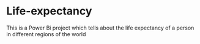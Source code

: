 # Life-expectancy
This is  a Power Bi project which tells about the life expectancy of a person in different regions of the world 
